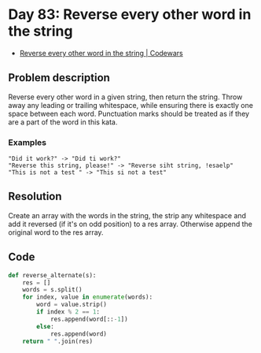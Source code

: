 # Day 83: Reverse every other word in the string

- [Reverse every other word in the string | Codewars](https://www.codewars.com/kata/58d76854024c72c3e20000de)

## Problem description

Reverse every other word in a given string, then return the string. Throw away any leading or trailing whitespace, while ensuring there is exactly one space between each word. Punctuation marks should be treated as if they are a part of the word in this kata.

### Examples

```text
"Did it work?" -> "Did ti work?"
"Reverse this string, please!" -> "Reverse siht string, !esaelp"
"This is not a test " -> "This si not a test"
```

## Resolution

Create an array with the words in the string, the strip any whitespace and add it reversed (if it's on odd position) to a res array. Otherwise append the original word to the res array.

## Code

```python
def reverse_alternate(s):
    res = []
    words = s.split()
    for index, value in enumerate(words):
        word = value.strip()
        if index % 2 == 1:
            res.append(word[::-1])
        else:
            res.append(word)
    return " ".join(res)
```
